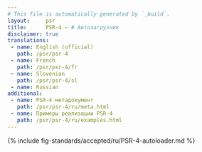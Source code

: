 ```yaml
---
# This file is automatically generated by `_build`.
layout:     psr
title:      PSR-4 — # Автозагрузчик
disclaimer: true
translations:
 - name: English (official)
   path: /psr/psr-4
 - name: French
   path: /psr/psr-4/fr
 - name: Slovenian
   path: /psr/psr-4/sl
 - name: Russian
additional:
 - name: PSR-4 метадокумент
   path: /psr/psr-4/ru/meta.html
 - name: Примеры реализации PSR-4
   path: /psr/psr-4/ru/examples.html
---
```

{% include fig-standards/accepted/ru/PSR-4-autoloader.md %}

